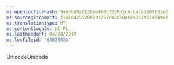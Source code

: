 ```yaml
---
ms.openlocfilehash: 9ab0bd9a6126ee4b9d7538d5c6cba7aa587f31ed
ms.sourcegitcommit: f1d16425528e237257ca3b58eb49217a514849ea
ms.translationtype: MT
ms.contentlocale: pl-PL
ms.lasthandoff: 04/24/2019
ms.locfileid: "63878023"
---
```

<span data-ttu-id="a95b5-101">Unicode</span><span class="sxs-lookup"><span data-stu-id="a95b5-101">Unicode</span></span>